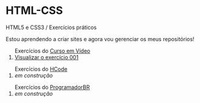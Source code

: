 # HTML-CSS
 HTML5 e CSS3 / Exercícios práticos

Estou aprendendo a criar sites e agora vou gerenciar os meus repositórios!

<ol>Exercícios do <a href="https://www.youtube.com/watch?v=jgQjeqGRdgA">Curso em Vídeo</a>
 <li><a href="https://llucasbrasil.github.io/HTML-CSS/CursoemVideo/Ex001/index.html">Visualizar o exercício 001</a></li>
</ol>

<ol>Exercícios do <a href="https://www.youtube.com/watch?v=t8TMQPS_7sc&list=PL-u8JWLN6xasK6rdmAu4YYofbKVashSVT">HCode</a>
 <li> <em>em construção</em> </li>
</ol>

<ol>Exercícios do <a href="https://programadorbr.com/">ProgramadorBR</a>
 <li> <em>em construção</em> </li>
</ol>
